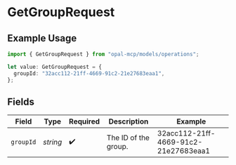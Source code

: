 # GetGroupRequest

## Example Usage

```typescript
import { GetGroupRequest } from "opal-mcp/models/operations";

let value: GetGroupRequest = {
  groupId: "32acc112-21ff-4669-91c2-21e27683eaa1",
};
```

## Fields

| Field                                | Type                                 | Required                             | Description                          | Example                              |
| ------------------------------------ | ------------------------------------ | ------------------------------------ | ------------------------------------ | ------------------------------------ |
| `groupId`                            | *string*                             | :heavy_check_mark:                   | The ID of the group.                 | 32acc112-21ff-4669-91c2-21e27683eaa1 |